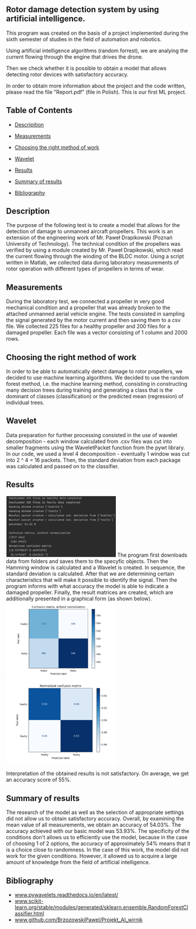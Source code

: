 Rotor damage detection system by using artificial intelligence.
---
This program was created on the basis of a project implemented during the sixth semester of studies in the field of automation and robotics.

Using artificial intelligence algorithms (random forrest), we are analying the current flowing through the engine that drives the drone.

Then we check whether it is possible to obtain a model that allows detecting rotor devices with satisfactory accuracy. 

In order to obtain more information about the project and the code written, please read the file "Report.pdf" (file in Polish).
This is our first ML project.

## Table of Contents

- [Descripition](#description)

- [Measurements](#measurements)

- [Choosing the right method of work](#choosing-the-right-method-of-work)

- [Wavelet](#wavelet)

- [Results](#results)

- [Summary of results](#summary-of-results)

- [Bibliography](#bibliography)

## Description

The purpose of the following test is to create a model that allows for the detection of damage to unmanned aircraft propellers. This work is an extension of the engineering work of Mr. Paweł Drapikowski (Poznań University of Technology). The technical condition of the propellers was verified by using a module created by Mr. Paweł Drapikowski, which read the current flowing through the winding of the BLDC motor. Using a script written in Matlab, we collected data during laboratory measurements of rotor operation with different types of propellers in terms of wear.

## Measurements
During the laboratory test, we connected a propeller in very good mechanical condition and a propeller that was already broken to the attached unmanned aerial vehicle engine.
The tests consisted in sampling the signal generated by the motor current and then saving them to a csv file. We collected 225 files for a healthy propeller and 200 files for a damaged propeller. Each file was a vector consisting of 1 column and 2000 rows.

## Choosing the right method of work
In order to be able to automatically detect damage to rotor propellers, we decided to use machine learning algorithms. We decided to use the random forest method, i.e. the machine learning method, consisting in constructing many decision trees during training and generating a class that is the dominant of classes (classification) or the predicted mean (regression) of individual trees.

## Wavelet
Data preparation for further processing consisted in the use of wavelet decomposition - each window calculated from .csv files was cut into smaller fragments using the WaveletPacket function from the pywt library. In our code, we used a level 4 decomposition - eventually 1 window was cut into 2 ^ 4 = 16 packets. Then, the standard deviation from each package was calculated and passed on to the classifier.

## Results
<img src="readme-files/zdj1.png" alt="results" width="300"/> 
The program first downloads data from folders and saves them to the specyfic objects. Then the Hamming window is calculated and a Wavelet is created. In sequence, the standard deviation is calculated. After that we are determining certain characteristics that will make it possible to identify the signal.
Then the program informs with what accuracy the model is able to indicate a damaged propeller. Finally, the result matrices are created, which are additionally presented in a graphical form (as shown below).

<img src="readme-files/zdj2.png" alt="matrix1" width="300"/> 
<img src="readme-files/zdj3.png" alt="matrix2" width="300"/> 

Interpretation of the obtained results is not satisfactory. On average, we get an accuracy score of 55%. 

## Summary of results
The research of the model as well as the selection of appropriate settings did not allow us to obtain satisfactory accuracy. 
Overall, by examining the mean value of all measurements, we obtain an accuracy of 54.03%. The accuracy achieved with our basic model was 53.93%.
The specificity of the conditions don't allows us to efficiently use the model, because in the case of choosing 1 of 2 options, the accuracy of approximately 54% means that it is a choice close to randomness. In the case of this work, the model did not work for the given conditions. However, it allowed us to acquire a large amount of knowledge from the field of artificial intelligence.

## Bibliography
- www.pywavelets.readthedocs.io/en/latest/
- www.scikit-learn.org/stable/modules/generated/sklearn.ensemble.RandomForestClassifier.html 
- www.github.com/BrzozowskiPawel/Projekt_AI_wirnik

